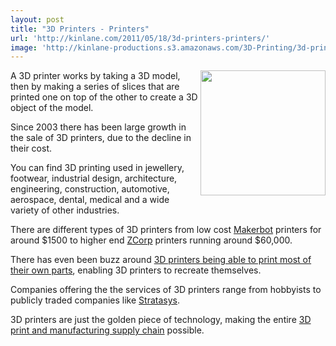 ```yaml
---
layout: post
title: "3D Printers - Printers"
url: 'http://kinlane.com/2011/05/18/3d-printers-printers/'
image: 'http://kinlane-productions.s3.amazonaws.com/3D-Printing/3d-printing-printers.jpg'
---
```


<img class="c1" src="http://kinlane-productions.s3.amazonaws.com/3D-Printing/3d-printing-printers.jpg" alt="" width="200" align="right" />A 3D printer works by taking a 3D model, then by making a series of slices that are printed one on top of the other to create a 3D object of the model.

Since 2003 there has been large growth in the sale of 3D printers, due to the decline in their cost.

You can find 3D printing used in jewellery, footwear, industrial design, architecture, engineering, construction, automotive, aerospace, dental, medical and a wide variety of other industries.

There are different types of 3D printers from low cost [Makerbot][1] printers for around $1500 to higher end [ZCorp][2] printers running around $60,000.

There has even been buzz around [3D printers being able to print most of their own parts][3], enabling 3D printers to recreate themselves.

Companies offering the the services of 3D printers range from hobbyists to publicly traded companies like [Stratasys][4].

3D printers are just the golden piece of technology, making the entire [3D print and manufacturing supply chain][5] possible.

   [1]: http://www.makerbot.com/ (Makerbot)
   [2]: http://www.zcorp.com/en/home.aspx (ZCorp)
   [3]: http://dornob.com/3d-printer-diy-home-factory-real-life-replicator/
   [4]: http://www.stratasys.com/ (Stratsys)
   [5]: http://www.kinlane.com/2011/05/3d-printing-and-manufacturing-supply-chain/ (3D print and manufacturing supply chain)
